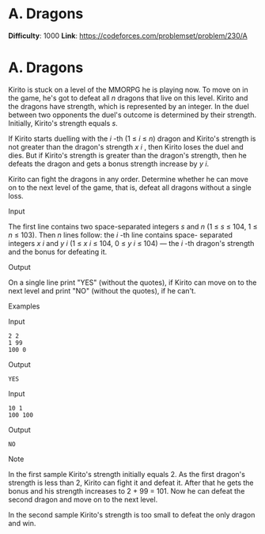 # A. Dragons 
**Difficulty**: 1000 
**Link**: https://codeforces.com/problemset/problem/230/A

# A. Dragons
Kirito is stuck on a level of the MMORPG he is playing now. To move on in the
game, he's got to defeat all _n_ dragons that live on this level. Kirito and
the dragons have strength, which is represented by an integer. In the duel
between two opponents the duel's outcome is determined by their strength.
Initially, Kirito's strength equals _s_.

If Kirito starts duelling with the _i_ -th (1 ≤  _i_ ≤  _n_) dragon and
Kirito's strength is not greater than the dragon's strength _x_ _i_ , then
Kirito loses the duel and dies. But if Kirito's strength is greater than the
dragon's strength, then he defeats the dragon and gets a bonus strength
increase by _y_ _i_.

Kirito can fight the dragons in any order. Determine whether he can move on to
the next level of the game, that is, defeat all dragons without a single loss.

Input

The first line contains two space-separated integers _s_ and _n_ (1 ≤  _s_ ≤
104, 1 ≤  _n_ ≤ 103). Then _n_ lines follow: the _i_ -th line contains space-
separated integers _x_ _i_ and _y_ _i_ (1 ≤  _x_ _i_ ≤ 104, 0 ≤  _y_ _i_ ≤
104) — the _i_ -th dragon's strength and the bonus for defeating it.

Output

On a single line print "YES" (without the quotes), if Kirito can move on to
the next level and print "NO" (without the quotes), if he can't.

Examples

Input

    
    
    2 2  
    1 99  
    100 0  
    

Output

    
    
    YES  
    

Input

    
    
    10 1  
    100 100  
    

Output

    
    
    NO  
    

Note

In the first sample Kirito's strength initially equals 2. As the first
dragon's strength is less than 2, Kirito can fight it and defeat it. After
that he gets the bonus and his strength increases to 2 + 99 = 101. Now he can
defeat the second dragon and move on to the next level.

In the second sample Kirito's strength is too small to defeat the only dragon
and win.

